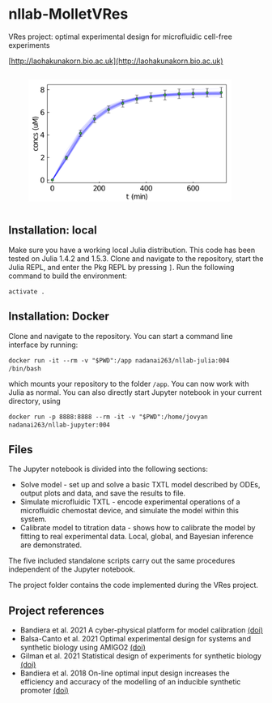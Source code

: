 # nllab-MolletVRes
VRes project: optimal experimental design for microfluidic cell-free experiments

[http://laohakunakorn.bio.ac.uk](http://laohakunakorn.bio.ac.uk)

<img src="/output/plotMCMCFit.png" width="400" alt="modelcalibration" align="center" hspace="40" vspace="15">

## Installation: local
Make sure you have a working local Julia distribution. This code has been tested on Julia 1.4.2 and 1.5.3. Clone and navigate to the repository, start the Julia REPL, and enter the Pkg REPL by pressing ```]```. Run the following command to build the environment:

	activate .

## Installation: Docker
Clone and navigate to the repository. You can start a command line interface by running:

	docker run -it --rm -v "$PWD":/app nadanai263/nllab-julia:004 /bin/bash

which mounts your repository to the folder ```/app```. You can now work with Julia as normal. You can also directly start Jupyter notebook in your current directory, using

	docker run -p 8888:8888 --rm -it -v "$PWD":/home/jovyan nadanai263/nllab-jupyter:004

## Files
The Jupyter notebook is divided into the following sections:

* Solve model - set up and solve a basic TXTL model described by ODEs, output plots and data, and save the results to file. 
* Simulate microfluidic TXTL - encode experimental operations of a microfluidic chemostat device, and simulate the model within this system.
* Calibrate model to titration data - shows how to calibrate the model by fitting to real experimental data. Local, global, and Bayesian inference are demonstrated.

The five included standalone scripts carry out the same procedures independent of the Jupyter notebook. 

The project folder contains the code implemented during the VRes project. 

## Project references
* Bandiera et al. 2021 A cyber-physical platform for model calibration [(doi)](https://doi.org/10.1007/978-1-0716-1032-9_12)
* Balsa-Canto et al. 2021 Optimal experimental design for systems and synthetic biology using AMIGO2 [(doi)](https://doi.org/10.1007/978-1-0716-1032-9_11)
* Gilman et al. 2021 Statistical design of experiments for synthetic biology [(doi)](https://doi.org/10.1021/acssynbio.0c00385)
* Bandiera et al. 2018 On-line optimal input design increases the efficiency and accuracy of the modelling of an inducible synthetic promoter [(doi)](https://doi.org/10.3390/pr6090148)